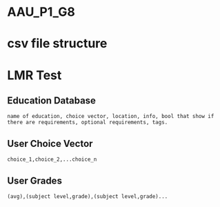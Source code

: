 # AAU_P1_G8

# csv file structure

# LMR Test


## Education Database
```csv
name of education, choice vector, location, info, bool that show if there are requirements, optional requirements, tags.
```

## User Choice Vector

``` csv
choice_1,choice_2,...choice_n
```

## User Grades

``` csv
(avg),(subject level,grade),(subject level,grade)...
```
